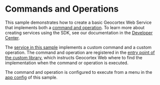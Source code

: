 # Commands and Operations

This sample demonstrates how to create a basic Geocortex Web Service that implements both a [command and operation](https://developers.geocortex.com/docs/web/configuration-commands-operations/). To learn more about creating services using the SDK, see our documentation in the [Developer Center](https://developers.geocortex.com/docs/web/sdk-services-overview/).

The [service in this sample](src/services/CustomService/CustomService.ts) implements a custom command and a custom operation. The command and operation are registered in the [entry point of the custom library](src/index.ts), which instructs Geocortex Web where to find the implementation when the command or operation is executed.

The command and operation is configured to execute from a menu in the [app config](app/app.json) of this sample.
